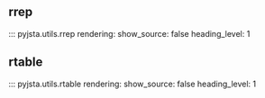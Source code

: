 ## rrep

::: pyjsta.utils.rrep
    rendering:
        show_source: false
        heading_level: 1

## rtable

::: pyjsta.utils.rtable
    rendering:
        show_source: false
        heading_level: 1